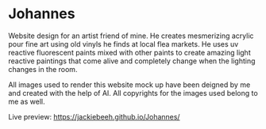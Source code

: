 # Johannes
Website design for an artist friend of mine. He creates mesmerizing acrylic pour fine art using old vinyls he finds at local flea markets. 
He uses uv reactive fluorescent paints mixed with other paints to create amazing light reactive paintings that come alive and completely change when the lighting changes in the room.

All images used to render this website mock up have been deigned by me and created with the help of AI. All copyrights for the images used belong to me as well.

Live preview: https://jackiebeeh.github.io/Johannes/
